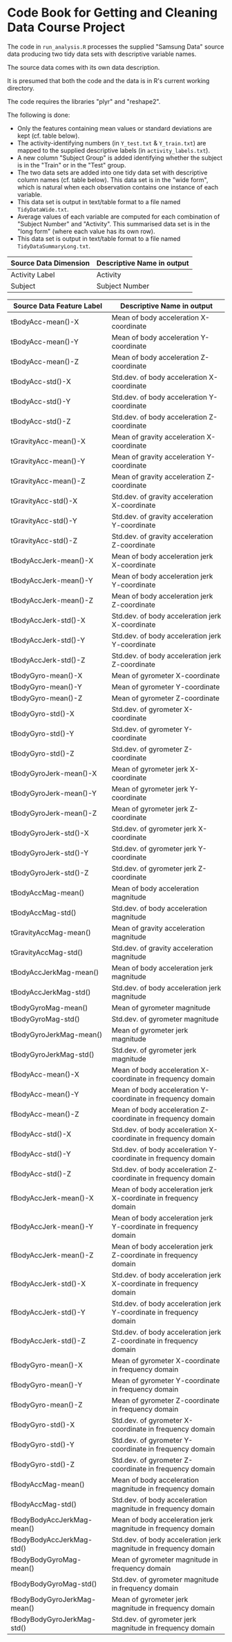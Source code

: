 Code Book for Getting and Cleaning Data Course Project
==============
The code in `run_analysis.R` processes the supplied "Samsung Data" source data producing two tidy data sets with descriptive variable names.  

The source data comes with its own data description.  

It is presumed that both the code and the data is in R's current working directory.  

The code requires the libraries "plyr" and "reshape2".

The following is done:
* Only the features containing mean values or standard deviations are kept (cf. table below).
* The activity-identifying numbers (in `Y_test.txt` & `Y_train.txt`) are mapped to the supplied descriptive labels (in `activity_labels.txt`).
* A new column "Subject Group" is added identifying whether the subject is in the "Train" or in the "Test" group.
* The two data sets are added into one tidy data set with descriptive column names (cf. table below). This data set is in the "wide form", which is natural when each observation contains one instance of each variable.
* This data set is output in text/table format to a file named `TidyDataWide.txt`.
* Average values of each variable are computed for each combination of "Subject Number" and "Activity". This summarised data set is in the "long form" (where each value has its own row).
* This data set is output in text/table format to a file named `TidyDataSummaryLong.txt`.



|Source Data Dimension|Descriptive Name in output|  
|-------|---------|  
|Activity Label|Activity|  
|Subject|Subject Number|  

|Source Data Feature Label |Descriptive Name in output|  
|-------|---------|  
|tBodyAcc-mean()-X	|Mean of body acceleration X-coordinate|  
|tBodyAcc-mean()-Y	|Mean of body acceleration Y-coordinate|  
|tBodyAcc-mean()-Z	|Mean of body acceleration Z-coordinate|  
|tBodyAcc-std()-X	|Std.dev. of body acceleration X-coordinate|  
|tBodyAcc-std()-Y	|Std.dev. of body acceleration Y-coordinate|  
|tBodyAcc-std()-Z	|Std.dev. of body acceleration Z-coordinate|  
|tGravityAcc-mean()-X	|Mean of gravity acceleration X-coordinate|  
|tGravityAcc-mean()-Y	|Mean of gravity acceleration Y-coordinate|  
|tGravityAcc-mean()-Z	|Mean of gravity acceleration Z-coordinate|  
|tGravityAcc-std()-X	|Std.dev. of gravity acceleration X-coordinate|  
|tGravityAcc-std()-Y	|Std.dev. of gravity acceleration Y-coordinate|  
|tGravityAcc-std()-Z	|Std.dev. of gravity acceleration Z-coordinate|  
|tBodyAccJerk-mean()-X	|Mean of body acceleration jerk X-coordinate|  
|tBodyAccJerk-mean()-Y	|Mean of body acceleration jerk Y-coordinate|  
|tBodyAccJerk-mean()-Z	|Mean of body acceleration jerk Z-coordinate|  
|tBodyAccJerk-std()-X	|Std.dev. of body acceleration jerk X-coordinate|  
|tBodyAccJerk-std()-Y	|Std.dev. of body acceleration jerk Y-coordinate|  
|tBodyAccJerk-std()-Z	|Std.dev. of body acceleration jerk Z-coordinate|  
|tBodyGyro-mean()-X	|Mean of gyrometer X-coordinate|  
|tBodyGyro-mean()-Y	|Mean of gyrometer Y-coordinate|  
|tBodyGyro-mean()-Z	|Mean of gyrometer Z-coordinate|  
|tBodyGyro-std()-X	|Std.dev. of gyrometer X-coordinate|  
|tBodyGyro-std()-Y	|Std.dev. of gyrometer Y-coordinate|  
|tBodyGyro-std()-Z	|Std.dev. of gyrometer Z-coordinate|  
|tBodyGyroJerk-mean()-X	|Mean of gyrometer jerk X-coordinate|  
|tBodyGyroJerk-mean()-Y	|Mean of gyrometer jerk Y-coordinate|  
|tBodyGyroJerk-mean()-Z	|Mean of gyrometer jerk Z-coordinate|  
|tBodyGyroJerk-std()-X	|Std.dev. of gyrometer jerk X-coordinate|  
|tBodyGyroJerk-std()-Y	|Std.dev. of gyrometer jerk Y-coordinate|  
|tBodyGyroJerk-std()-Z	|Std.dev. of gyrometer jerk Z-coordinate|  
|tBodyAccMag-mean()	|Mean of body acceleration magnitude|  
|tBodyAccMag-std()	|Std.dev. of body acceleration magnitude|  
|tGravityAccMag-mean()	|Mean of gravity acceleration magnitude|  
|tGravityAccMag-std()	|Std.dev. of gravity acceleration magnitude|  
|tBodyAccJerkMag-mean()	|Mean of body acceleration jerk magnitude|  
|tBodyAccJerkMag-std()	|Std.dev. of body acceleration jerk magnitude|  
|tBodyGyroMag-mean()	|Mean of gyrometer magnitude|  
|tBodyGyroMag-std()	|Std.dev. of gyrometer magnitude|  
|tBodyGyroJerkMag-mean()	|Mean of gyrometer jerk magnitude|  
|tBodyGyroJerkMag-std()	|Std.dev. of gyrometer jerk magnitude|  
|fBodyAcc-mean()-X	|Mean of body acceleration X-coordinate in frequency domain|  
|fBodyAcc-mean()-Y	|Mean of body acceleration Y-coordinate in frequency domain|  
|fBodyAcc-mean()-Z	|Mean of body acceleration Z-coordinate in frequency domain|  
|fBodyAcc-std()-X	|Std.dev. of body acceleration X-coordinate in frequency domain|  
|fBodyAcc-std()-Y	|Std.dev. of body acceleration Y-coordinate in frequency domain|  
|fBodyAcc-std()-Z	|Std.dev. of body acceleration Z-coordinate in frequency domain|  
|fBodyAccJerk-mean()-X	|Mean of body acceleration jerk X-coordinate in frequency domain|  
|fBodyAccJerk-mean()-Y	|Mean of body acceleration jerk Y-coordinate in frequency domain|  
|fBodyAccJerk-mean()-Z	|Mean of body acceleration jerk Z-coordinate in frequency domain|  
|fBodyAccJerk-std()-X	|Std.dev. of body acceleration jerk X-coordinate in frequency domain|  
|fBodyAccJerk-std()-Y	|Std.dev. of body acceleration jerk Y-coordinate in frequency domain|  
|fBodyAccJerk-std()-Z	|Std.dev. of body acceleration jerk Z-coordinate in frequency domain|  
|fBodyGyro-mean()-X	|Mean of gyrometer X-coordinate in frequency domain|  
|fBodyGyro-mean()-Y	|Mean of gyrometer Y-coordinate in frequency domain|  
|fBodyGyro-mean()-Z	|Mean of gyrometer Z-coordinate in frequency domain|  
|fBodyGyro-std()-X	|Std.dev. of gyrometer X-coordinate in frequency domain|  
|fBodyGyro-std()-Y	|Std.dev. of gyrometer Y-coordinate in frequency domain|  
|fBodyGyro-std()-Z	|Std.dev. of gyrometer Z-coordinate in frequency domain|  
|fBodyAccMag-mean()	|Mean of body acceleration magnitude in frequency domain|  
|fBodyAccMag-std()	|Std.dev. of body acceleration magnitude in frequency domain|  
|fBodyBodyAccJerkMag-mean()	|Mean of body acceleration jerk magnitude in frequency domain|  
|fBodyBodyAccJerkMag-std()	|Std.dev. of body acceleration jerk magnitude in frequency domain|  
|fBodyBodyGyroMag-mean()	|Mean of gyrometer magnitude in frequency domain|  
|fBodyBodyGyroMag-std()	|Std.dev. of gyrometer magnitude in frequency domain|  
|fBodyBodyGyroJerkMag-mean()	|Mean of gyrometer jerk magnitude in frequency domain|  
|fBodyBodyGyroJerkMag-std()	|Std.dev. of gyrometer jerk magnitude in frequency domain|  
